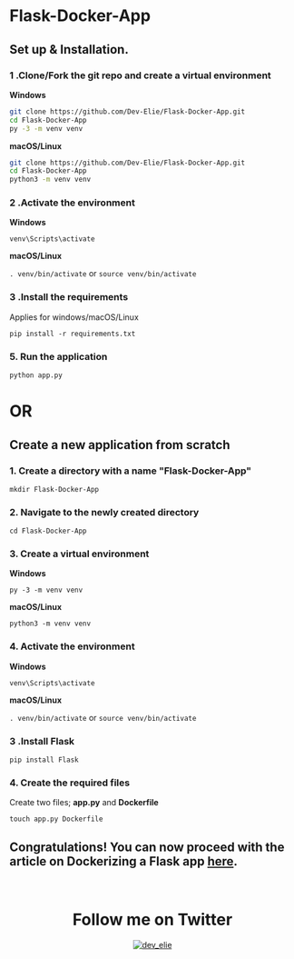 # Flask-Docker-App

## Set up & Installation.

### 1 .Clone/Fork the git repo and create a virtual environment 
                    
**Windows**
          
```bash
git clone https://github.com/Dev-Elie/Flask-Docker-App.git
cd Flask-Docker-App
py -3 -m venv venv

```
          
**macOS/Linux**
          
```bash
git clone https://github.com/Dev-Elie/Flask-Docker-App.git
cd Flask-Docker-App
python3 -m venv venv

```
### 2 .Activate the environment
          
**Windows** 

```venv\Scripts\activate```
          
**macOS/Linux**

```. venv/bin/activate```
or
```source venv/bin/activate```


### 3 .Install the requirements

Applies for windows/macOS/Linux

```
pip install -r requirements.txt
```

### 5. Run the application
`python app.py`

# OR

## Create a new application from scratch

### 1. Create a directory with a name **"Flask-Docker-App"**
`mkdir Flask-Docker-App`

### 2. Navigate to the newly created directory

`cd Flask-Docker-App`

### 3. Create a virtual environment

**Windows**

`py -3 -m venv venv`
<br>

**macOS/Linux**

`python3 -m venv venv`

### 4. Activate the environment
          
**Windows** 

```venv\Scripts\activate```
          
**macOS/Linux**

```. venv/bin/activate```
or
```source venv/bin/activate```

### 3 .Install Flask

`pip install Flask`

### 4. Create the required files
Create two files; **app.py** and **Dockerfile**

`touch app.py Dockerfile`

## Congratulations! You can now proceed with the article on Dockerizing a Flask app [here](https://www.freecodecamp.org/news/how-to-dockerize-a-flask-app/).

</br>
<div align="center"><h1>Follow me on Twitter</h1></div>
<p align="center"> <a href="https://twitter.com/dev_elie" target="blank"><img src="https://img.shields.io/twitter/follow/dev_elie?logo=twitter&style=for-the-badge" alt="dev_elie" /></a> </p>



